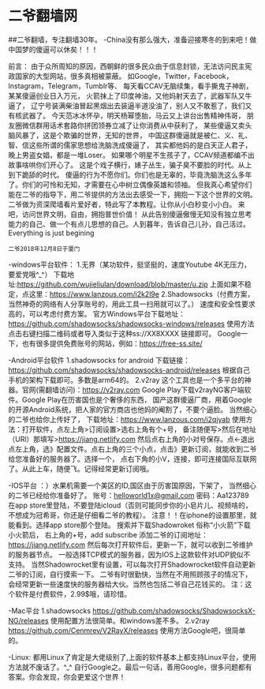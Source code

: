 # 二爷翻墙网 


##二爷翻墙，专注翻墙30年。
-China没有那么强大，准备迎接寒冬的到来吧！做中国梦的傻逼可以休矣！！！

前言：
由于众所周知的原因，西朝鲜的很多民众由于信息封锁，无法访问民主宪政国家的大型网站，很多真相被蒙蔽。
如Google，Twitter，Facebook，Instagram，Telegram，Tumblr等、
每天看CCAV无脑续集，看手撕鬼子神剧，某某傻逼创业日入万元，
火箭抹上了印度神油，又他妈射天去了，武器军队又牛逼了，
辽宁号装满柴油冒起黑烟出去装逼半道没油了，别人又不敢惹了，我们又有核武器了。
今天范冰冰怀孕，明天杨幂堕胎，马云又上讲台出售精神伟哥，
朋友圈微信群用话术套路你拼团领券立减了让你消费从中获利了，
某些傻逼又卖头脑风暴了，这是个欺骗的世界，无知的世界，
中国这群傻逼就是被仁、义、礼、智、信这些所谓的儒家思想给洗脑洗成傻逼了，
其实都他妈的是白天正人君子，晚上男盗女娼，都是一堆Loser。
如果哪个明星不生孩子了，CCAV频道都编不出故事啥哄你们开心了。
这是个戏子横行，婊子丛生，骗子臭不要脸的时代。从上到下跪舔的时代。
傻逼的行为不愿你们。你们也是无辜的，毕竟洗脑洗这么多年了。你们的可怜和无知，才需要在心中树立偶像英雄和领袖。
但我真心希望你们能在二爷的指导下，用二爷提供的方法出去感受一下，拥抱一下这个世界的文明。
二爷做为资深爬墙看片爱好者，特此写了本教程。让你从小白秒变小小白。
来吧，访问世界文明，自由，拥抱普世价值！ 
从此告别傻逼傲慢无知没有独立思考能力的自己、做一个有点儿思想的自己。人到暮年，告诉自己儿孙，自己活过。 
Everything is just begining
		
	二爷2018年12月8日于厦门

-windows平台软件：
1.无界（某功软件，挺坚挺的，速度Youtube 4K无压力，要爱党哦^_^）
下载地址:https://github.com/wujieliulan/download/blob/master/u.zip
上面如果不稳定，点这里：https://www.lanzous.com/i2k2l9e
2.Shadowsocks（付费方案，当然神奇的网络有人分享账号的，用此工具一扫用就可以了。）
速度和安全性要求高的，可以考虑付费方案。
官方Windows平台下载地址：https://github.com/shadowsocks/shadowsocks-windows/releases
使用方法点击右键扫描二维码或者导入类似于这种ss://XX8XXXX 链接即可。
Google一下，也有很多提供免费账号的网站，例如：https://free-ss.site/

-Android平台软件
1.shadowsocks for android
下载链接：https://github.com/shadowsocks/shadowsocks-android/releases 
根据自己手机的架构下载即可。多数是arm64的。
2.v2ray 
这个工具也是一个多平台的神器。官网(需翻墙访问)：https://v2ray.com
 Google Play下载v2rayNG客户端软件。Google Play在历害国也是个奢侈的东西，
国产这群傻逼厂商，用着Google的开源Android系统，把人家的官方商店也他妈的阉割了，不要个逼脸。
当然细心的二爷也给你上传好了，
下载地址：https://www.lanzous.com/i2qjyab
使用方法：打开软件，点左上角>订阅设置>选右上角有个+号，
备注随便写>然后在地址（URl）那填写>https://jiang.netlify.com 然后点右上角的小对号保存。点<-退出
点左上角，选》配置文件。点右上角的三个小点，点击》更新订阅，就能收到二爷给您准备好的服务器了。选择一个，
点右下角的小V，连接，即可连接国际互联网了。从此上车，随便飞。记得经常更新订阅哦。

-IOS平台
：）水果机需要一个美区的ID,国区由于历害国原因，下架了，
当然细心的二爷已经给你准备好了。
账号：helloworld1x@gmail.com 密码：Aa123789 
在app store里登陆，不要登陆icloud（否则可能同步你的小皂片儿、视频啥的，不想成为冠希哥，你还是仔细看二爷的教程）。
注意！！在iphone的设置那里，就能看到。选择app store那个登陆。
搜索并下载Shadowroket 俗称“小火箭”下载小火箭后，
 右上角的+号，add subscribe 添加二爷的订阅地址：https://jiang.netlify.com
然后每次打开软件后，更新一下，就可以收到二爷维护的服务器节点。
一般选择TCP模式的服务器，因为IOS上这款软件对UDP貌似不支持。
当然Shadowrocket里有设置，可以每次打开Shadowrocket软件自动更新二爷的订阅，自行摸索一下。
二爷有时很勤快，当然在不用照顾孩子的情况下，会经常更新一些速度快的服务器给大伙。当然也包括二爷自己花钱买的。
注：这个软件是付费软件，2.99$哦，请珍惜。

-Mac平台
1.shadowsocks
https://github.com/shadowsocks/ShadowsocksX-NG/releases
使用配置方法很简单。和windows差不多。
2.v2ray
https://github.com/Cenmrev/V2RayX/releases
使用方法Google吧，很简单的。

-Linux:
都用Linux了肯定是大佬级别了,上面的软件基本上都支持Linux平台，使用方法就不废话了。^_^
自行Google之。最后一句话，善用Google，很多问题都有答案。你会发现，你会更爱这个世界！



